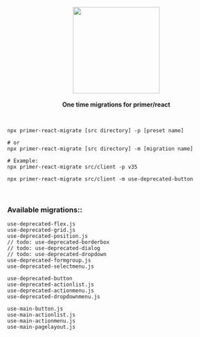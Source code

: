 <p align="center">
  <img src="https://octodex.github.com/images/manufacturetocat.png" height="200px"/>
  <br><br>
  <b>One time migrations for primer/react</b>
</p>

&nbsp;

```
npx primer-react-migrate [src directory] -p [preset name]

# or
npx primer-react-migrate [src directory] -m [migration name]

# Example:
npx primer-react-migrate src/client -p v35

npx primer-react-migrate src/client -m use-deprecated-button
```

&nbsp;

### Available migrations::

```
use-deprecated-flex.js
use-deprecated-grid.js
use-deprecated-position.js
// todo: use-deprecated-borderbox
// todo: use-deprecated-dialog
// todo: use-deprecated-dropdown
use-deprecated-formgroup.js
use-deprecated-selectmenu.js

use-deprecated-button
use-deprecated-actionlist.js
use-deprecated-actionmenu.js
use-deprecated-dropdownmenu.js

use-main-button.js
use-main-actionlist.js
use-main-actionmenu.js
use-main-pagelayout.js
```
